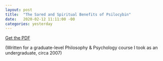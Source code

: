```yaml
---
layout: post
title:  "The Sared and Spiritual Benefits of Psilocybin"
date:   2020-02-12 11:11:00 -00
categories: yesterday
---
```


[Get the PDF](assets/Psilocybincopy.pdf)

(Written for a graduate-level Philosophy & Psychology course I took as an undergraduate, circa 2007)
